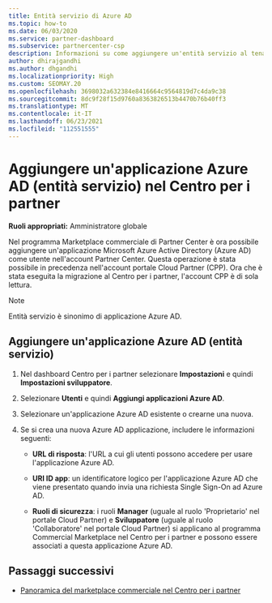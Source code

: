 ```yaml
---
title: Entità servizio di Azure AD
ms.topic: how-to
ms.date: 06/03/2020
ms.service: partner-dashboard
ms.subservice: partnercenter-csp
description: Informazioni su come aggiungere un'entità servizio al tenant di Azure AD. Si tratta di aggiungere un'applicazione Azure AD (entità servizio) nel Centro per i partner.
author: dhirajgandhi
ms.author: dhgandhi
ms.localizationpriority: High
ms.custom: SEOMAY.20
ms.openlocfilehash: 3698032a632384e8416664c9564819d7c4da9c38
ms.sourcegitcommit: 8dc9f28f15d9760a8363826513b4470b76b40ff3
ms.translationtype: MT
ms.contentlocale: it-IT
ms.lasthandoff: 06/23/2021
ms.locfileid: "112551555"
---
```

# <a name="add-an-azure-ad-application-service-principal-in-partner-center"></a>Aggiungere un'applicazione Azure AD (entità servizio) nel Centro per i partner

**Ruoli appropriati:** Amministratore globale

Nel programma Marketplace commerciale di Partner Center è ora possibile aggiungere un'applicazione Microsoft Azure Active Directory (Azure AD) come utente nell'account Partner Center. Questa operazione è stata possibile in precedenza nell'account portale Cloud Partner (CPP). Ora che è stata eseguita la migrazione al Centro per i partner, l'account CPP è di sola lettura.
 
>[!Note] 
>Entità servizio è sinonimo di applicazione Azure AD.

## <a name="add-an-azure-ad-application-service-principal"></a>Aggiungere un'applicazione Azure AD (entità servizio)

1. Nel dashboard Centro per i partner selezionare **Impostazioni** e quindi **Impostazioni sviluppatore**.

2. Selezionare **Utenti** e quindi **Aggiungi applicazioni Azure AD**.

3. Selezionare un'applicazione Azure AD esistente o crearne una nuova.

4. Se si crea una nuova Azure AD applicazione, includere le informazioni seguenti:  

   - **URL di risposta**: l'URL a cui gli utenti possono accedere per usare l'applicazione Azure AD.

   - **URI ID app**: un identificatore logico per l'applicazione Azure AD che viene presentato quando invia una richiesta Single Sign-On ad Azure AD.

   - **Ruoli di sicurezza**: i ruoli **Manager** (uguale al ruolo 'Proprietario' nel portale Cloud Partner) e **Sviluppatore** (uguale al ruolo 'Collaboratore' nel portale Cloud Partner) si applicano al programma Commercial Marketplace nel Centro per i partner e possono essere associati a questa applicazione Azure AD.  

## <a name="next-steps"></a>Passaggi successivi

- [Panoramica del marketplace commerciale nel Centro per i partner](csp-commercial-marketplace-overview.md)